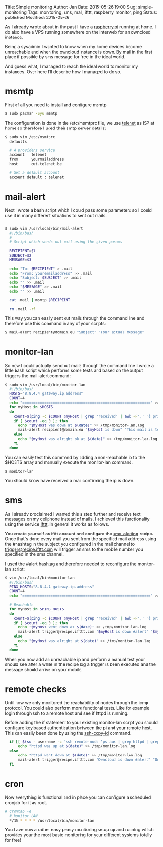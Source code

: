 Title:       Simple monitoring
Author:      Jan
Date: 	     2015-05-26 19:00
Slug:	     simple-monitoring
Tags: 	     monitoring, sms, mail, ifttt, raspberry, monitor, ping
Status:      published
Modified:    2015-05-26

As I already wrote about in the past I have a [raspberry pi](https://visibilityspots.com/raspberry-pi.html) running at home. I do also have a VPS running somewhere on the interweb for an owncloud instance.

Being a sysadmin I wanted to know when my home devices become unreachable and when the owncloud instance is down. By mail in the first place if possible by sms message for free in the ideal world.

And guess what, I managed to reach the ideal world to monitor my instances. Over here I'll describe how I managed to do so.

# msmtp

First of all you need to install and configure msmtp

```bash
$ sudo pacman -Syu msmtp
```

The configuration is done in the /etc/msmtprc file, we use [telenet](http://telenet.be) as ISP at home so therefore I used their smtp server details:

```bash
$ sudo vim /etc/msmtprc
  defaults

  # A providers service
  account   telenet
  from      yourmailaddress
  host      out.telenet.be

  # Set a default account
  account default : telenet
```

# mail-alert

Next I wrote a bash script which I could pass some parameters so I could use it in many different situations to sent out mails.

```bash

$ sudo vim /usr/local/bin/mail-alert
  #!/bin/bash
  #
  # Script which sends out mail using the given params

  RECIPIENT=$1
  SUBJECT=$2
  MESSAGE=$3

  echo "To: $RECIPIENT" > .mail
  echo "From: youremailaddress" >> .mail
  echo "Subject: $SUBJECT" >> .mail
  echo "" >> .mail
  echo "$MESSAGE" >> .mail
  echo "" >> .mail

  cat .mail | msmtp $RECIPIENT

  rm .mail -rf
```

This way you can easily sent out mails through the command line and therefore use this command in any of your scripts:

```bash
$ mail-alert recipient@domain.eu "Subject" "Your actual message"
```

# monitor-lan

So now I could actually send out mails through the command line I wrote a little bash script which performs some tests and based on the output triggers the mail-alert command:

```bash
$ sudo vim /usr/local/bin/monitor-lan
  #!/bin/bash
  HOSTS="8.8.4.4 gateway.ip.address"
  COUNT=4
  echo "===========================================================" >> /tmp/monitor-lan.log
  for myHost in $HOSTS
  do
    count=$(ping -c $COUNT $myHost | grep 'received' | awk -F',' '{ print $2 }' | awk '{ print $1 }')
    if [ $count -eq 0 ]; then
      echo "$myHost was down at $(date)" >> /tmp/monitor-lan.log
      mail-alert recipient@domain.eu "$myHost is down" "This mail is to inform that host $myHost is down (ping failed) at $(date)"
    else
      echo "$myHost was alright ok at $(date)" >> /tmp/monitor-lan.log
    fi
  done
```

You can easily test this command by adding a non-reachable ip to the $HOSTS array and manually execute the monitor-lan command.

```bash
$ monitor-lan
```

You should know have received a mail confirming the ip is down.

# sms

As I already proclaimed I wanted this a step further and receive text messages on my cellphone instead of mails. I achieved this functionality using the service [ifttt](https://ifttt.com/wtf). In general it works as follows.

You create yourself an ifttt account and configure the [sms-alerting](https://ifttt.com/recipes/294447-sms-alerting-triggerd-by-mail) recipe. Once that's done every mail you sent from the specified mail address using the #hashtag in the subject you configured in the mail channel to trigger@recipe.ifttt.com will trigger an sms to the mobile number you specified in the sms channel.

I used the #alert hashtag and therefore needed to reconfigure the monitor-lan script:

```bash
$ vim /usr/local/bin/monitor-lan
  #!/bin/bash
  PING_HOSTS="8.8.4.4 gateway.ip.address"
  COUNT=4
  echo "===========================================================" >> /tmp/monitor-lan.log

  # Reachable
  for myHost in $PING_HOSTS
  do
    count=$(ping -c $COUNT $myHost | grep 'received' | awk -F',' '{ print $2 }' | awk '{ print $1 }')
    if [ $count -eq 0 ]; then
      echo "$myHost went down at $(date)" >> /tmp/monitor-lan.log
      mail-alert trigger@recipe.ifttt.com "$myHost is down #alert" "$myHost went down (ping failed) at $(date)"
    else
      echo "$myHost was alright at $(date)" >> /tmp/monitor-lan.log
    fi
  done
```

When you now add an unreachable ip and perform a manual test your should see after a while in the recipe log a trigger is been executed and the message should arrive on your mobile.


# remote checks

Until now we only monitored the reachability of nodes through the icmp protocol. You could also perform more functional tests. Like for example login through ssh to a remote host and see if httpd is running.

Before adding the if statement to your existing monitor-lan script you should configure key based authentication between the pi and your remote host. This can easily been done by using the [ssh-copy-id](http://www.thegeekstuff.com/2008/11/3-steps-to-perform-ssh-login-without-password-using-ssh-keygen-ssh-copy-id/) command.

```bash
  if [[ $(su - username -c "ssh remote-node 'ps aux | grep httpd | grep -v grep | wc -l'") != "0" ]]; then
      echo "httpd was up at $(date)" >> /tmp/monitor-lan.log
  else
      echo "httpd went down at $(date)" >> /tmp/monitor-lan.log
      mail-alert trigger@recipe.ifttt.com "Owncloud is down #alert" "Owncloud down (no httpd process running) at $(date)"
  fi
```

# cron

Now everything is functional and in place you can configure a scheduled cronjob for it as root.

```bash
# crontab -e
  # Monitor LAN
  */15 * * * * /usr/local/bin/monitor-lan
```

You have now a rather easy peasy monitoring setup up and running which provides your the most basic monitoring for your different systems totally for free!
